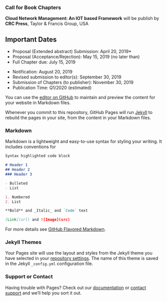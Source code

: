 ### Call for Book Chapters

**Cloud Network Management: An IOT based Framework** will be publish by **CRC Press**, Taylor & Francis Group, USA

## Important Dates
- Proposal (Extended abstract) Submission: April 20, 2019*
- Proposal (Acceptance/Rejection): May 15, 2019 (no later than) 
- Full Chapter due: July 15, 2019
* Notification:   August 20, 2019
* Revised submission to editor(s):   September 30, 2019
* Submission of Chapters (to publisher): November 30, 2019
* Publication Time: Q1/2020 (estimated)

You can use the [editor on GitHub](https://github.com/souravaddya/CNM-CRCPress/edit/master/README.md) to maintain and preview the content for your website in Markdown files.

Whenever you commit to this repository, GitHub Pages will run [Jekyll](https://jekyllrb.com/) to rebuild the pages in your site, from the content in your Markdown files.

### Markdown

Markdown is a lightweight and easy-to-use syntax for styling your writing. It includes conventions for

```markdown
Syntax highlighted code block

# Header 1
## Header 2
### Header 3

- Bulleted
- List

1. Numbered
2. List

**Bold** and _Italic_ and `Code` text

[Link](url) and ![Image](src)
```

For more details see [GitHub Flavored Markdown](https://guides.github.com/features/mastering-markdown/).

### Jekyll Themes

Your Pages site will use the layout and styles from the Jekyll theme you have selected in your [repository settings](https://github.com/souravaddya/CNM-CRCPress/settings). The name of this theme is saved in the Jekyll `_config.yml` configuration file.

### Support or Contact

Having trouble with Pages? Check out our [documentation](https://help.github.com/categories/github-pages-basics/) or [contact support](https://github.com/contact) and we’ll help you sort it out.
